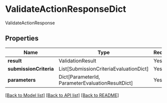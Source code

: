 # ValidateActionResponseDict

ValidateActionResponse

## Properties
| Name | Type | Required | Description |
| ------------ | ------------- | ------------- | ------------- |
**result** | ValidationResult | Yes |  |
**submissionCriteria** | List[SubmissionCriteriaEvaluationDict] | Yes |  |
**parameters** | Dict[ParameterId, ParameterEvaluationResultDict] | Yes |  |


[[Back to Model list]](../../../README.md#models-v2-link) [[Back to API list]](../../README.md#documentation-for-api-endpoints) [[Back to README]](../../README.md)
